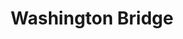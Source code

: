 ---
pid: PT329
title: Washington Bridge
location_transcription: Penn Treaty Park
zipcode: 
outside_phl: 
neighborhood: 
age: '7'
age_range: 6-13
instagram: 
image_file_name: PT_329.jpg
proposal_transcription: 
topic: Architecture,Philadelphia
topic_summary: 0, 0
type: Bridge
keywords_other: 
credit: Azaria
image_labels: Bridge
twitter: 
facebook: 
permalink: "/monuments/pt329/"
layout: item-page
---